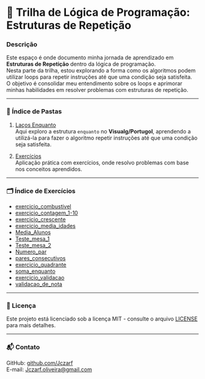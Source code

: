 
# 🚀 Trilha de Lógica de Programação: Estruturas de Repetição

### Descrição

Este espaço é onde documento minha jornada de aprendizado em **Estruturas de Repetição** dentro da lógica de programação.  
Nesta parte da trilha, estou explorando a forma como os algoritmos podem utilizar loops para repetir instruções até que uma condição seja satisfeita.  
O objetivo é consolidar meu entendimento sobre os loops e aprimorar minhas habilidades em resolver problemas com estruturas de repetição.

---

### 📂 Índice de Pastas

1. [Laços Enquanto](./Lacos_Enquanto)  
   Aqui exploro a estrutura `enquanto` no **Visualg/Portugol**, aprendendo a utilizá-la para fazer o algoritmo repetir instruções até que uma condição seja satisfeita.

2. [Exercícios](./Exercicios)  
   Aplicação prática com exercícios, onde resolvo problemas com base nos conceitos aprendidos.

---

### 🗂 Índice de Exercícios

- [exercicio_combustivel](/logica-de-programação/VisualG_Portugol/Estrutura_Repetitiva/Exercicios_Enquanto/exercicio_combustivel/exercicio_combustivel.alg)
- [exercicio_contagem_1-10](/logica-de-programação/VisualG_Portugol/Estrutura_Repetitiva/Exercicios_Enquanto/exercicio_contagem_1-10/exercicio_contagem_1-10.alg)
- [exercicio_crescente](/logica-de-programação/VisualG_Portugol/Estrutura_Repetitiva/Exercicios_Enquanto/exercicio_crescente/exercicio_crescente.alg)
- [exercicio_media_idades](/logica-de-programação/VisualG_Portugol/Estrutura_Repetitiva/Exercicios_Enquanto/exercicio_media_idades/exercicio_media_idades.alg)
- [Media_Alunos](/logica-de-programação/VisualG_Portugol/Estrutura_Repetitiva/Exercicios_Enquanto/exercicio_MediaAlunos/exercicio_MediaAlunos.alg)
- [Teste_mesa_1](/logica-de-programação/VisualG_Portugol/Estrutura_Repetitiva/Exercicios_Enquanto/exercicio_mesa1/teste_mesa1.alg)
- [Teste_mesa_2](/logica-de-programação/VisualG_Portugol/Estrutura_Repetitiva/Exercicios_Enquanto/exercicio_mesa2/teste_mesa2.alg)
- [Numero_par](/logica-de-programação/VisualG_Portugol/Estrutura_Repetitiva/Exercicios_Enquanto/exercicio_NumeroPar/exercicio_NumeroPar.alg)
- [pares_consecutivos](/logica-de-programação/VisualG_Portugol/Estrutura_Repetitiva/Exercicios_Enquanto/exercicio_pares/exercicio_pares.alg)
- [exercicio_quadrante](/logica-de-programação/VisualG_Portugol/Estrutura_Repetitiva/Exercicios_Enquanto/exercicio_quadrante/exercicio_quadrante.alg)
- [soma_enquanto](/logica-de-programação/VisualG_Portugol/Estrutura_Repetitiva/Exercicios_Enquanto/exercicio_SomaEnquanto/exercicio_SomaEnquanto.alg)
- [exercicio_validacao](/logica-de-programação/VisualG_Portugol/Estrutura_Repetitiva/Exercicios_Enquanto/exercicio_validacao/exercicio_validacao.alg)
- [validacao_de_nota](/logica-de-programação/VisualG_Portugol/Estrutura_Repetitiva/Exercicios_Enquanto/exercicio_validacao_nota/exercicio_validacao_nota.alg)

---

### 📜 Licença

Este projeto está licenciado sob a licença MIT - consulte o arquivo [LICENSE](../LICENSE) para mais detalhes.

---

### 📬 Contato

GitHub: [github.com/Jczarf](https://github.com/Jczarf)  
E-mail: Jczarf.oliveira@gmail.com

